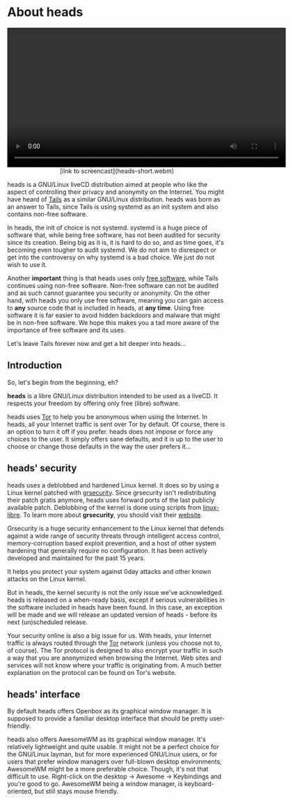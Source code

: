 About heads
===========

<center>
<video src="heads-short.webm" controls width=640></video><br>
[link to screencast](heads-short.webm)
</center>

heads is a GNU/Linux liveCD distribution aimed at people who like the
aspect of controlling their privacy and anonymity on the Internet. You
might have heard of [Tails](https://tails.boum.org) as a similar
GNU/Linux distribution. heads was born as an answer to Tails, since
Tails is using systemd as an init system and also contains non-free
software.

In heads, the init of choice is not systemd. systemd is a huge
piece of software that, while being free software, has not been audited
for security since its creation. Being big as it is, it is hard to do
so, and as time goes, it's becoming even tougher to audit systemd. We do
not aim to disrespect or get into the controversy on why systemd is a
bad choice. We just do not wish to use it.

Another **important** thing is that heads uses only
[free software](https://www.gnu.org/philosophy/free-sw.html),
while Tails continues using non-free software. Non-free software can not
be audited and as such cannot guarantee you security or anonymity. On
the other hand, with heads you only use free software, meaning you can
gain access to **any** source code that is included in heads, at **any
time**. Using free software it is far easier to avoid hidden backdoors
and malware that might be in non-free software. We hope this makes you a
tad more aware of the importance of free software and its uses.

Let's leave Tails forever now and get a bit deeper into heads...


Introduction
------------

So, let's begin from the beginning, eh?

**heads** is a libre GNU/Linux distribution intended to be used as a
liveCD. It respects your freedom by offering only free (libre) software.

heads uses [Tor](https://torproject.org) to help you be anonymous when
using the Internet. In heads, all your Internet traffic is sent over Tor
by default. Of course, there is an option to turn it off if you prefer.
heads does not impose or force any choices to the user. It simply offers
sane defaults, and it is up to the user to choose or change those
defaults in the way the user prefers it...


heads' security
---------------

heads uses a deblobbed and hardened Linux kernel. It does so by using
a Linux kernel patched with [grsecurity](https://grsecurity.net). Since
grsecurity isn't redistributing their patch gratis anymore, heads uses
forward ports of the last publicly available patch. Deblobbing of the kernel
is done using scripts from
[linux-libre](http://www.fsfla.org/svn/fsfla/software/linux-libre/scripts/).
To learn more about **grsecurity**, you should visit their
[website](https://grsecurity.net).

Grsecurity is a huge security enhancement to the Linux kernel that
defends against a wide range of security threats through intelligent
access control, memory-corruption based exploit prevention, and a host
of other system hardening that generally require no configuration. It
has been actively developed and maintained for the past 15 years.

It helps you protect your system against 0day attacks and other known
attacks on the Linux kernel.

But in heads, the kernel security is not the only issue we've
acknowledged. heads is released on a when-ready basis, except if
serious vulnerabilities in the software included in heads have been
found. In this case, an exception will be made and we will release an
updated version of heads - before its next (un)scheduled release.

Your security online is also a big issue for us. With heads, your
Internet traffic is always routed through the
[Tor](https://torproject.org) network (unless you choose not to, of
course). The Tor protocol is designed to also encrypt your traffic in
such a way that you are anonymized when browsing the Internet. Web sites
and services will not know where your traffic is originating from. A
much better explanation on the protocol can be found on Tor's website.


heads' interface
----------------

By default heads offers Openbox as its graphical window manager. It is
supposed to provide a familiar desktop interface that should be pretty
user-friendly.

heads also offers AwesomeWM as its graphical window manager. It's relatively
lightweight and quite usable. It might not be a perfect choice for the
GNU/Linux layman, but for more experienced GNU/Linux users, or for users
that prefer window managers over full-blown desktop environments,
AwesomeWM might be a more preferable choice. Though, it's not that
difficult to use. Right-click on the desktop -> Awesome -> Keybindings
and you're good to go. AwesomeWM being a window manager, is
keyboard-oriented, but still stays mouse friendly.
